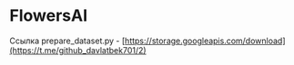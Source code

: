 # FlowersAI

Ссылка prepare_dataset.py -  [https://storage.googleapis.com/download](https://t.me/github_davlatbek701/2)
